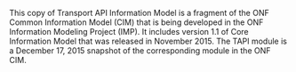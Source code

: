 This copy of Transport API Information Model is a fragment of the ONF Common Information Model (CIM) that is being developed in the ONF Information Modeling Project (IMP). It includes version 1.1 of Core Information Model that was released in November 2015. The TAPI module is a December 17, 2015 snapshot of the corresponding module in the ONF CIM.